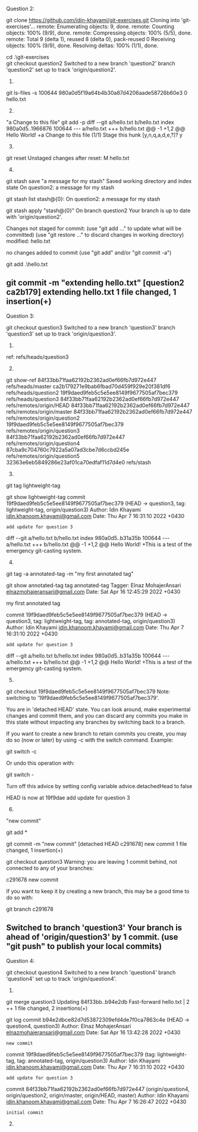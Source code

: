 Question 2:

git clone https://github.com/idin-khayami/git-exercises.git
Cloning into 'git-exercises'...
remote: Enumerating objects: 9, done.
remote: Counting objects: 100% (9/9), done.
remote: Compressing objects: 100% (5/5), done.
remote: Total 9 (delta 1), reused 8 (delta 0), pack-reused 0
Receiving objects: 100% (9/9), done.
Resolving deltas: 100% (1/1), done.

cd .\git-exercises\
git checkout question2
Switched to a new branch 'question2'
branch 'question2' set up to track 'origin/question2'.

1)
git ls-files -s
100644 980a0d5f19a64b4b30a87d4206aade58726b60e3 0       hello.txt

2)
"a Change to this file"
git add -p
diff --git a/hello.txt b/hello.txt
index 980a0d5..1966876 100644
--- a/hello.txt
+++ b/hello.txt
@@ -1 +1,2 @@
 Hello World!
+a Change to this file
(1/1) Stage this hunk [y,n,q,a,d,e,?]? y

3)
git reset
Unstaged changes after reset:
M       hello.txt

4)
git stash save "a message for my stash"
Saved working directory and index state On question2: a message for my stash

git stash list
stash@{0}: On question2: a message for my stash

git stash apply "stash@{0}"
On branch question2
Your branch is up to date with 'origin/question2'.

Changes not staged for commit:
  (use "git add <file>..." to update what will be committed)
  (use "git restore <file>..." to discard changes in working directory)
        modified:   hello.txt

no changes added to commit (use "git add" and/or "git commit -a")
  
git add .\hello.txt
  
git commit -m "extending hello.txt"
[question2 ca2b179] extending hello.txt
 1 file changed, 1 insertion(+)
------------------------------------------------------------------------------------------------------

Question 3:
  
git checkout question3
Switched to a new branch 'question3'
branch 'question3' set up to track 'origin/question3'.

1)
ref: refs/heads/question3

2)
git show-ref
84f33bb71faa62192b2362ad0ef66fb7d972e447 refs/heads/master
ca2b179271e9bab6fbad70d459f929e20f381df6 refs/heads/question2
19f9daed9feb5c5e5ee8149f9677505af7bec379 refs/heads/question3
84f33bb71faa62192b2362ad0ef66fb7d972e447 refs/remotes/origin/HEAD
84f33bb71faa62192b2362ad0ef66fb7d972e447 refs/remotes/origin/master
84f33bb71faa62192b2362ad0ef66fb7d972e447 refs/remotes/origin/question2
19f9daed9feb5c5e5ee8149f9677505af7bec379 refs/remotes/origin/question3
84f33bb71faa62192b2362ad0ef66fb7d972e447 refs/remotes/origin/question4
87cba9c704760c7922a5a07ad3cbe7d6ccbd245e refs/remotes/origin/question5
32363e6eb5849286e23af01ca70edfaf11d7d4e0 refs/stash

3)
git tag lightweight-tag

git show lightweight-tag
commit 19f9daed9feb5c5e5ee8149f9677505af7bec379 (HEAD -> question3, tag: lightweight-tag, origin/question3)
Author: Idin Khayami <idin.khanoom.khayami@gmail.com>
Date:   Thu Apr 7 16:31:10 2022 +0430

    add update for question 3

diff --git a/hello.txt b/hello.txt
index 980a0d5..b31a35b 100644
--- a/hello.txt
+++ b/hello.txt
@@ -1 +1,2 @@
 Hello World!
+This is a test of the emergency git-casting system.

4)
git tag -a annotated-tag -m "my first annotated tag"

git show annotated-tag
tag annotated-tag
Tagger: Elnaz MohajerAnsari <elnazmohajeransari@gmail.com>
Date:   Sat Apr 16 12:45:29 2022 +0430

my first annotated tag

commit 19f9daed9feb5c5e5ee8149f9677505af7bec379 (HEAD -> question3, tag: lightweight-tag, tag: annotated-tag, origin/question3)
Author: Idin Khayami <idin.khanoom.khayami@gmail.com>
Date:   Thu Apr 7 16:31:10 2022 +0430

    add update for question 3

diff --git a/hello.txt b/hello.txt
index 980a0d5..b31a35b 100644
--- a/hello.txt
+++ b/hello.txt
@@ -1 +1,2 @@
 Hello World!
+This is a test of the emergency git-casting system.

5)
git checkout 19f9daed9feb5c5e5ee8149f9677505af7bec379
Note: switching to '19f9daed9feb5c5e5ee8149f9677505af7bec379'.

You are in 'detached HEAD' state. You can look around, make experimental
changes and commit them, and you can discard any commits you make in this
state without impacting any branches by switching back to a branch.

If you want to create a new branch to retain commits you create, you may
do so (now or later) by using -c with the switch command. Example:

  git switch -c <new-branch-name>

Or undo this operation with:

  git switch -

Turn off this advice by setting config variable advice.detachedHead to false

HEAD is now at 19f9dae add update for question 3

6)
"new commit"

git add *

git commit -m "new commit"
[detached HEAD c291678] new commit
 1 file changed, 1 insertion(+)
 
git checkout question3
Warning: you are leaving 1 commit behind, not connected to
any of your branches:

  c291678 new commit

If you want to keep it by creating a new branch, this may be a good time
to do so with:

 git branch <new-branch-name> c291678

Switched to branch 'question3'
Your branch is ahead of 'origin/question3' by 1 commit.
  (use "git push" to publish your local commits)
------------------------------------------------------------------------------------------------------

Question 4:

git checkout question4
Switched to a new branch 'question4'
branch 'question4' set up to track 'origin/question4'.

1)
git merge question3
Updating 84f33bb..b94e2db
Fast-forward
 hello.txt | 2 ++
 1 file changed, 2 insertions(+)

git log
commit b94e2dbce82d7d53872309efd4de7f0ca7863c4e (HEAD -> question4, question3)
Author: Elnaz MohajerAnsari <elnazmohajeransari@gmail.com>
Date:   Sat Apr 16 13:42:28 2022 +0430

    new commit

commit 19f9daed9feb5c5e5ee8149f9677505af7bec379 (tag: lightweight-tag, tag: annotated-tag, origin/question3)
Author: Idin Khayami <idin.khanoom.khayami@gmail.com>
Date:   Thu Apr 7 16:31:10 2022 +0430

    add update for question 3

commit 84f33bb71faa62192b2362ad0ef66fb7d972e447 (origin/question4, origin/question2, origin/master, origin/HEAD, master)
Author: Idin Khayami <idin.khanoom.khayami@gmail.com>
Date:   Thu Apr 7 16:26:47 2022 +0430

    initial commit

2)


